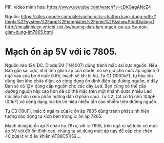 PIF.
video minh họa: https://www.youtube.com/watch?v=cDKGagANcZ4

Nguồn: 
https://sites.google.com/site/vanhoipc/v-chatbox/ung-dung-vdhk?tmpl=%2Fsystem%2Fapp%2Ftemplates%2Fprint%2F&showPrintDialog=1
http://mualinhkien.vn/chi-tiet-bv/huong-dan-lam-mach-on-ap-5v-don-gian-dung-lm7805.html

# Mạch ổn áp 5V với ic 7805.
Nguồn vào 12V DC. Diode D0 (1N4007) dùng tránh mắc sai cực nguồn. Nếu Bạn gắn sai cực, nhờ tính ghim áp của diode, nó sẽ giữ cho mức áp nghịch ở ngả vào của bo ở mức 0.8V, mạch sẽ khi bị hư.
Tụ C1 (1000uF), tụ hóa lớn dùng làm kho chứa điện, có công dụng ổn định điện áp đường nguồn, ở đây Bạn sẽ có 12V dùng cấp nguồn cho các dãy Led. Bạn cũng có thể cấp đường nguồn này cao hơn để có thể mắc trên một nhánh được nhiều Led nối tiếp hơn (xem phần hướng dẫn ở phần sau).
Tụ C2, C4 có trị nhỏ 104pF (0.1uF) có công dụng lọc bỏ tín hiệu nhiễu tần cao nhiễm trên đường nguồn.
 
Tụ C3 (10uF), mắc ở ngả ra của ic ổn áp 7805 dùng tránh phát sinh hiện tượng dao động tự kích bên trong ic ổn áp 7805.
 
Mạch dùng ic ổn áp 3 chân họ 78xx, với ic 7805, trên ngả ra sẽ luôn có mức áp 5V với độ ổn định cao, chúng ta sẽ dùng mức áp này để cấp cho chân 40 của ic vi điều khiển AT89C51/52....